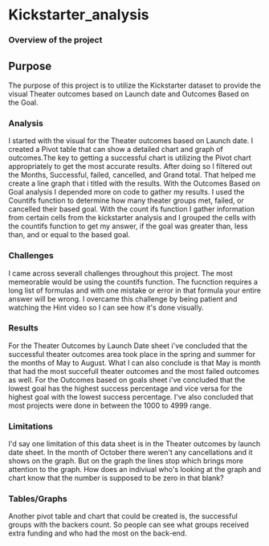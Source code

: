 # Kickstarter_analysis

### Overview of the project

## Purpose
The purpose of this project is to utilize the Kickstarter dataset to provide the visual Theater outcomes based on Launch date and Outcomes Based on the Goal. 

### Analysis
I started with the visual for the Theater outcomes based on Launch date. I created a Pivot table that can show a detailed chart and graph of outcomes.The key to getting a successful chart is utilizing the Pivot chart appropriately to get the most accurate results. After doing so I filtered out the Months, Successful, failed, cancelled, and Grand total. That helped me create a line graph that i titled with the results. With the Outcomes Based on Goal analysis I depended more on code to gather my results. I used the Countifs function to determine how many theater groups met, failed, or cancelled their based goal. With the count ifs function I gather information from certain cells from the kickstarter analysis and I grouped the cells with the countifs function to get my answer, if the goal was greater than, less than, and or equal to the based goal. 

### Challenges
I came across severall challenges throughout this project. The most memeorable would be using the countifs function. The fucnction requires a long list of formulas and with one mistake or error in that formula your entire answer will be wrong. I overcame this challenge by being patient and watching the Hint video so I can see how it's done visually. 

### Results
For the Theater Outcomes by Launch Date sheet i've concluded that the successful theater outcomes area took place in the spring and summer for the months of May to August. What I can also conclude is that May is month that had the most succefull theater outcomes and the most failed outcomes as well. 
For the Outcomes based on goals sheet i've concluded that the lowest goal has the highest success percentage and vice versa for the highest goal with the lowest success percentage. I've also concluded that most projects were done in between the 1000 to 4999 range. 

### Limitations
I'd say one limitation of this data sheet is in the Theater outcomes by launch date sheet. In the month of October there weren't any cancellations and it shows on the graph. But on the graph the lines stop which brings more attention to the graph. How does an indiviual who's looking at the graph and chart know that the number is supposed to be zero in that blank?

### Tables/Graphs
Another pivot table and chart that could be created is, the successful groups with the backers count. So people can see what groups received extra funding and who had the most on the back-end.
